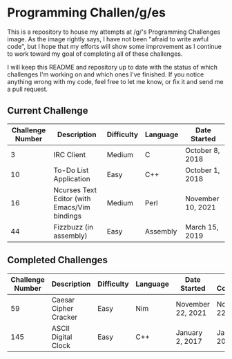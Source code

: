 # Programming Challen/g/es

This is a repository to house my attempts at /g/'s Programming Challenges image.
As the image rightly says, I have not been "afraid to write awful code", but I
hope that my efforts will show some improvement as I continue to work toward my
goal of completing all of these challenges.

I will keep this README and repository up to date with the status of which
challenges I'm working on and which ones I've finished. If you notice anything
wrong with my code, feel free to let me know, or fix it and send me a pull
request.

## Current Challenge

| Challenge Number | Description | Difficulty | Language | Date Started |
| ---------------- | ----------- | ---------- | -------- | ------------ |
| 3  | IRC Client  | Medium     | C        | October 8, 2018 |
| 10 | To-Do List Application | Easy | C++ | October 1, 2018 |
| 16 | Ncurses Text Editor (with Emacs/Vim bindings | Medium | Perl | November 10, 2021 |
| 44 | Fizzbuzz (in assembly) | Easy | Assembly | March 15, 2019 |

## Completed Challenges

| Challenge Number | Description | Difficulty | Language | Date Started | Date Completed |
| ---------------- | ----------- | ---------- | -------- | ------------ | -------------- |
| 59  | Caesar Cipher Cracker | Easy | Nim | November 22, 2021 | November 22, 2021 |
| 145 | ASCII Digital Clock | Easy | C++ | January 2, 2017 | January 2, 2017 |
